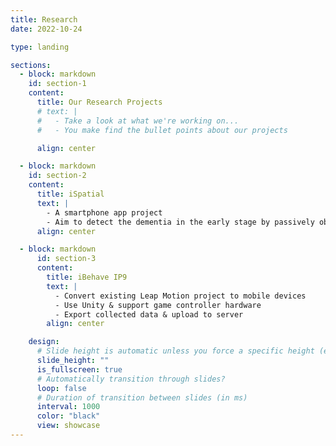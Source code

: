 ```yaml
---
title: Research
date: 2022-10-24

type: landing

sections:
  - block: markdown
    id: section-1
    content:
      title: Our Research Projects
      # text: |
      #   - Take a look at what we're working on...
      #   - You make find the bullet points about our projects

      align: center

  - block: markdown
    id: section-2
    content:
      title: iSpatial
      text: |
        - A smartphone app project
        - Aim to detect the dementia in the early stage by passively observing users walking pattern
      align: center

  - block: markdown
      id: section-3
      content:
        title: iBehave IP9
        text: |
          - Convert existing Leap Motion project to mobile devices
          - Use Unity & support game controller hardware
          - Export collected data & upload to server
        align: center

    design:
      # Slide height is automatic unless you force a specific height (e.g. '400px')
      slide_height: ""
      is_fullscreen: true
      # Automatically transition through slides?
      loop: false
      # Duration of transition between slides (in ms)
      interval: 1000
      color: "black"
      view: showcase
---
```

